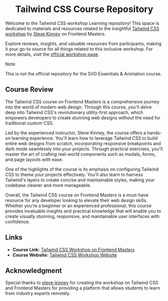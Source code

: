 <a name="readme-top"></a>

<div align="center">
  <h1> Tailwind CSS Course Repository</h1>
</div>

Welcome to the Tailwind CSS workshop Learning repository! This space is dedicated to materials and
resources related to the
insightful [Tailwind CSS workshop](https://frontendmasters.com/courses/tailwind-css/)
by [Steve Kinney](https://frontendmasters.com/teachers/steve-kinney/) on Frontend Masters. 

Explore reviews,
insights, and valuable resources from participants, making it your go-to source for all things related to this inclusive
workshop. For more details, visit the [official workshop page](https://frontendmasters.com/courses/tailwind-css/).

> [!NOTE]
> This is not the official repository for the SVG Essentials & Animation course.

## Course Review

The Tailwind CSS course on Frontend Masters is a comprehensive journey into the world of modern web design. Through this
course, you'll delve deep into Tailwind CSS's revolutionary utility-first approach, which empowers developers to create
stunning web designs without the need for traditional custom CSS.

Led by the experienced instructor, Steve Kinney, the course offers a hands-on learning experience. You'll learn how to
leverage Tailwind CSS to build entire web designs from scratch, incorporating responsive breakpoints and dark mode
seamlessly into your projects. Through practical exercises, you'll master the art of crafting real-world components such
as modals, forms, and page layouts with ease.

One of the highlights of the course is its emphasis on configuring Tailwind CSS to theme your projects effectively.
You'll also learn to harness Tailwind's layers to create concise and maintainable styles, making your codebase cleaner
and more manageable.

Overall, the Tailwind CSS course on Frontend Masters is a must-have resource for any developer looking to elevate their
web design skills. Whether you're a beginner or an experienced professional, this course provides invaluable insights
and practical knowledge that will enable you to create visually stunning, responsive, and maintainable user interfaces
with confidence.

## Links

- **Course Link:** [Tailwind CSS Workshop on Frontend Masters](https://frontendmasters.com/courses/tailwind-css/)
- **Course Website:** [Tailwind CSS Workshop Website](https://tailwind-workshop.vercel.app/introduction)

## Acknowledgment

Special thanks to [steve-kinney](https://frontendmasters.com/teachers/steve-kinney/) for creating the workshop on
Tailwind
CSS and Frontend Masters for providing a platform that allows students to learn from industry
experts remotely.

